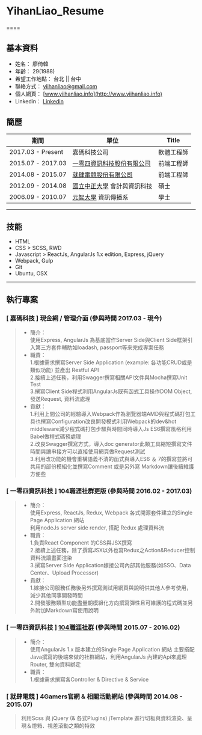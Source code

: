 # YihanLiao_Resume

====

## 基本資料
* 姓名： 廖倚韓
* 年齡： 29(1988)
* 希望工作地點： 台北 || 台中
* 聯絡方式： yiihanliao@gmail.com
* 個人網頁： [www.yiihanliao.info](http://www.yiihanliao.info)
* Linkedin： [Linkedin](https://www.linkedin.com/in/yihan-liao-781099128/)

## 簡歷
| 期間               | 單位     | Title   |
|-------------------|----------|---------|
| 2017.03 - Present | 嘉碼科技公司| 軟體工程師 |
| 2015.07 - 2017.03 | [一零四資訊科技股份有限公司](https://www.104.com.tw/)| 前端工程師 |
| 2014.08 - 2015.07 | [就肆電競股份有限公司](https://www.4gamers.com.tw/) | 前端工程師 |
| 2012.09 - 2014.08 | [國立中正大學](https://www.ccu.edu.tw/) 會計與資訊科技 | 碩士 |
| 2006.09 - 2010.07 | [元智大學](http://www.yzu.edu.tw/) 資訊傳播系 | 學士 |

-----

## 技能
* HTML
* CSS > SCSS, RWD
* Javascript > ReactJs, AngularJs 1.x edition, Express, jQuery
* Webpack, Gulp
* Git
* Ubuntu, OSX

-----

## 執行專案

### [ 嘉碼科技 ] 現金網 / 管理介面 (參與時間 2017.03 - 現今)

> * 簡介：<br>使用Express, AngularJs 為基底當作Server Side與Client Side框架引入第三方套件輔助如loadash, passport等來完成專案任務
> * 職責：<br>1.根據需求撰寫Server Side Application (example: 各功能CRUD或是類似功能) 並產出 Restful API<br>
2.接續上述任務，利用Swagger撰寫相關API文件與Mocha撰寫Unit Test<br>
3.撰寫Client Side程式利用AngularJs既有函式工具操作DOM Object, 發送Request, 資料流處理
> * 貢獻：<br>1.利用上間公司的經驗導入Webpack作為瀏覽器端AMD與程式碼打包工具也撰寫Configuration改良開發模式利用Webpack的dev&hot middleware減少程式碼打包步驟與時間同時導入Js ES6撰寫風格利用Babel做程式碼預處理<br>
2.改良Swagger撰寫方式，導入doc generator此類工具縮短撰寫文件時間與讓串接方可以直接使用網頁做Request測試<br>
3.利用改功能的機會重構語義不清的函式與導入ES6 ＆ 7的撰寫並將可共用的部份模組化並撰寫Comment 或是另外寫 Markdown讓後續維護方便些

### [ 一零四資訊科技 ] 104職涯社群更版 (參與時間 2016.02 - 2017.03)
> * 簡介：<br>使用Express, ReactJs, Redux, Webpack 各式開源套件建立的Single Page Application 網站<br>利用nodeJs server side render, 搭配 Redux 處理資料流
> * 職責：<br>1.負責React Component 的CSS與JSX撰寫<br> 2.接續上述任務，除了撰寫JSX以外也寫Redux之Action&Reducer控制資料流讓畫面渲染<br>3.撰寫Server Side Application嫁接公司內部其他服務(如SSO、Data Center、Upload Processor)
> * 貢獻：<br>1.嫁接公司服務任務後另外撰寫測試用網頁與說明供其他人參考使用，減少其他同事開發時間<br>2.開發服務類型功能盡量朝模組化方向撰寫彈性且可維護的程式碼並另外附加Markdown寫使用說明


### [ 一零四資訊科技 ] [104職涯社群](http://plus.104.com.tw) (參與時間 2015.07 - 2016.02)
> * 簡介：<br>使用AngularJs 1.x 版本建立的Single Page Application 網站
主要搭配Java撰寫的後端來做的社群網站，利用AngularJs 內建的Api來處理Router, 雙向資料綁定
> * 職責：<br>1.根據需求撰寫各Controller & Directive & Service

### [ 就肆電競 ] 4Gamers官網 & 相關活動網站 (參與時間 2014.08 - 2015.07)
> 利用Scss 與 jQuery (& 各式Plugins) jTemplate 進行切板與資料渲染、呈現＆燈箱、視差滾動之類的特效
